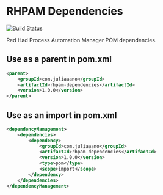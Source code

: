 # RHPAM Dependencies
[![Build Status](https://travis-ci.com/juliaaano/rhpam-dependencies.svg)](https://travis-ci.com/juliaaano/rhpam-dependencies)

Red Had Process Automation Manager POM dependencies.

## Use as a parent in pom.xml
```xml
<parent>
    <groupId>com.juliaaano</groupId>
    <artifactId>rhpam-dependencies</artifactId>
    <version>1.0.0</version>
</parent>
```

## Use as an import in pom.xml
```xml
<dependencyManagement>
    <dependencies>
        <dependency>
            <groupId>com.juliaaano</groupId>
            <artifactId>rhpam-dependencies</artifactId>
            <version>1.0.0</version>
            <type>pom</type>
            <scope>import</scope>
        </dependency>
    </dependencies>
</dependencyManagement>
```
